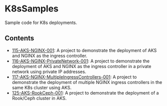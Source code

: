 # K8sSamples
Sample code for K8s deployments.

## Contents
* [115-AKS-NGINX-001](https://github.com/cpolydorou/K8sSamples/tree/main/115-AKS-NGINX-001): A project to demonstrate the deployment of AKS and NGINX as the ingress controller.
* [116-AKS-NGINX-PrivateNetwork-001](https://github.com/cpolydorou/K8sSamples/tree/main/116-AKS-NGINX-PrivateNetwork-001): A project to demonstrate the deployment of AKS and NGINX as the ingress controller in a private network using private IP addresses.
* [117-AKS-NGINX-MultipleIngressControllers-001](https://github.com/cpolydorou/K8sSamples/tree/main/117-AKS-NGINX-MultipleIngressControllers-001): A project to demonstrate the deployment of multiple NGINX ingress controllers in the same K8s cluster using AKS.
* [125-AKS-RookCeph-001](https://github.com/cpolydorou/K8sSamples/tree/main/125-AKS-RookCeph-001): A project to demonstrate the deployment of a Rook/Ceph cluster in AKS.